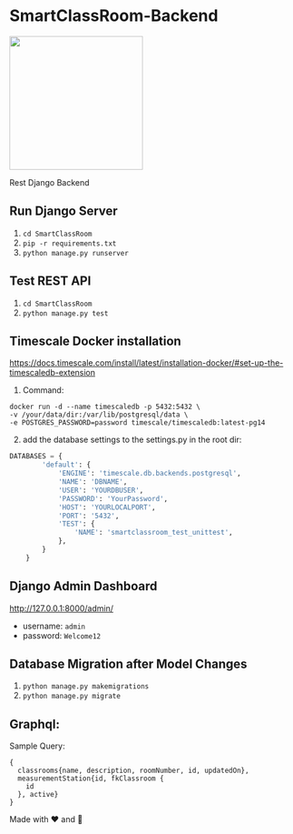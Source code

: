 # SmartClassRoom-Backend 

<img src="https://user-images.githubusercontent.com/32195170/166079709-4a57ce5f-a0fa-4a98-8f06-88b81d868cfe.png" width="auto" height="235">

Rest Django Backend

## Run Django Server
1. `cd SmartClassRoom`
2. `pip -r requirements.txt`
3. `python manage.py runserver`

## Test REST API
1. `cd SmartClassRoom`
2. `python manage.py test`


## Timescale Docker installation
https://docs.timescale.com/install/latest/installation-docker/#set-up-the-timescaledb-extension

1. Command: 
```
docker run -d --name timescaledb -p 5432:5432 \
-v /your/data/dir:/var/lib/postgresql/data \
-e POSTGRES_PASSWORD=password timescale/timescaledb:latest-pg14
```
2. add the database settings to the settings.py in the root dir:

```python
DATABASES = {
        'default': {
            'ENGINE': 'timescale.db.backends.postgresql',
            'NAME': 'DBNAME',
            'USER': 'YOURDBUSER',
            'PASSWORD': 'YourPassword',
            'HOST': 'YOURLOCALPORT',
            'PORT': '5432',
            'TEST': {
                'NAME': 'smartclassroom_test_unittest',
            },
        }
    }
```


## Django Admin Dashboard
http://127.0.0.1:8000/admin/

- username: `admin`
- password: `Welcome12`

## Database Migration after Model Changes

1. `python manage.py makemigrations`
2. `python manage.py migrate`


## Graphql:
Sample Query: 
```
{
  classrooms{name, description, roomNumber, id, updatedOn},
  measurementStation{id, fkClassroom {
    id
  }, active}
}
```



Made with ❤️ and  🥥
